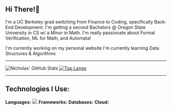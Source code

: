## Hi There!👋

  I'm a UC Berkeley grad switching from Finance to Coding, specifically Back-End Development. I'm getting a second Bachelors @ Oregon State University in CS w/ a Minor in Math. I'm really passionate about Formal Verification, ML for Math, and Automata!

  I'm currently working on my personal website
  I'm currently learning Data Structures & Algorithms

  ___________________________________________________________________________________________________________________________________________________________________________________

![Nicholas' GitHub Stats](https://github-readme-stats.vercel.app/api?username=RealNick321&show_icons=true&theme=radical)   [![Top Langs](https://github-readme-stats.vercel.app/api/top-langs/?username=RealNick321&layout=pie)](https://github.com/RealNick321/github-readme-stats)

_______________________________________________________________________________________________________________________________________________________________________________________

## Technologies I Use:

**Languages:**
  <img src="{https://img.shields.io/badge/HTML5-E34F26?style=for-the-badge&logo=html5&logoColor=white}"/>
**Frameworks:**
**Databases:**
**Cloud:**


<!--

- 🔭 I’m currently working on ...
- 🌱 I’m currently learning ...
- 👯 I’m looking to collaborate on ...
- 🤔 I’m looking for help with ...
- 💬 Ask me about ...
- 📫 How to reach me: ...
- 😄 Pronouns: ...
- ⚡ Fun fact: ...
-->
